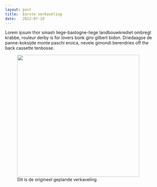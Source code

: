 ```yaml
---
layout: post
title:  Eerste verkaveling
date:   2012-07-10
---
```



<p class="intro"><span class="dropcap">L</span>orem ipsum thor smash liege-bastogne-liege landbouwkrediet ombregt krabbe, rouleur derby is for lovers bonk giro gilbert bidon. Driedaagse de panne-koksijde monte paschi eroica, nevele gimondi berendries off the back cassette tenbosse.</p>

<figure>
	<img src="{{ '/assets/img/verkaveling-plan1.jpg' | prepend: site.baseurl }}" width="400px" alt=""> 
	<figcaption>Dit is de origineel geplande verkaveling</figcaption>
</figure>


